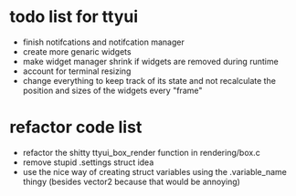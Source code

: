 # todo list for ttyui

 - finish notifcations and notifcation manager
 - create more genaric widgets
 - make widget manager shrink if widgets are removed during runtime
 - account for terminal resizing
 - change everything to keep track of its state and not recalculate the position and sizes of the widgets every "frame"

# refactor code list

 - refactor the shitty ttyui_box_render function in rendering/box.c
 - remove stupid .settings struct idea
 - use the nice way of creating struct variables using the .variable_name thingy (besides vector2 because that would be annoying)
